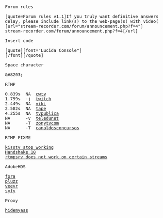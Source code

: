 <pre>
Forum rules

[quote=Forum rules v1.1]If you truly want definitive answers quickly and without
delay, please include link(s) to the web-page(s) with video(s)[/quote]
[url="stream-recorder.com/forum/announcement.php?f=4"]
stream-recorder.com/forum/announcement.php?f=4[/url]

Insert code

[quote][font="Lucida Console"]
[/font][/quote]

Space character

&amp;#8203; <!--
&#8203;
-->

RTMP

0.839s  NA  <a href=http://cwtv.com/cw-video/the-next>cwtv</a>
1.799s  -j  <a href=http://de.twitch.tv>twitch</a>
2.449s  NA  <a href=http://viki.com/channels/5453-killer-k/videos/51483>viki</a>
2.582s  NA  <a href=http://tape.tv>tape</a>
4.255s  NA  <a href=http://tvpublica.com.ar/vivo>tvpublica</a>
NA      -v  <a href=http://teledunet.com>teledunet</a>
NA      -T  <a href=http://zonytvcom.info>zonytvcom</a>
NA      -T  <a href=http://canaldosconcursos.com.br/video_demo.php?id_cursos=3130>canaldosconcursos</a>

RTMP FIXME

<a href=http://stream-recorder.com/forum/kisstv-stop-working-t14132.html>kisstv stop working</a>
<a href=http://stream-recorder.com/forum/rtmpdump-rtmpe-stream-t14859.html>Handshake 10</a>
<a href=http://lists.mplayerhq.hu/pipermail/rtmpdump/2012-December/002249.html>rtmpsrv does not work on certain streams</a>

AdobeHDS

<a href=http://fora.tv/2010/06/14/FedEx_CEO_Frederick_W_Smith_Delivering_Innovation>fora</a>
<a href=http://pluzz.fr/replay/1>pluzz</a>
<a href=http://veevr.com/videos/ASQNbfSS>veevr</a>
<a href=http://syfy.com/videos/Lost%20Girl>syfy</a>

Proxy

<a href=http://hidemyass.com/proxy-list>hidemyass</a>
</pre>
